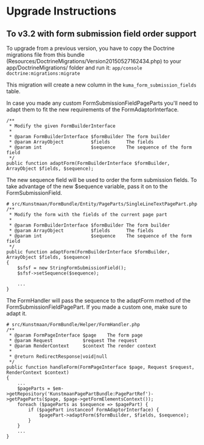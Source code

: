 Upgrade Instructions
====================

## To v3.2 with form submission field order support

To upgrade from a previous version, you have to copy the Doctrine migrations file from this bundle (Resources/DoctrineMigrations/Version20150527162434.php)
to your app/DoctrineMigrations/ folder and run it: ```app/console doctrine:migrations:migrate```

This migration will create a new column in the `kuma_form_submission_fields` table.

In case you made any custom FormSubmissionFieldPageParts you'll need to adapt them to fit the new requirements of the FormAdaptorInterface.

    /**
     * Modify the given FormBuilderInterface
     *
     * @param FormBuilderInterface $formBuilder The form builder
     * @param ArrayObject          $fields      The fields
     * @param int                  $sequence    The sequence of the form field
     */
    public function adaptForm(FormBuilderInterface $formBuilder, ArrayObject $fields, $sequence);

The new sequence field will be used to order the form submission fields.
To take advantage of the new $sequence variable, pass it on to the FormSubmissionField.

    # src/Kunstmaan/FormBundle/Entity/PageParts/SingleLineTextPagePart.php
    /**
     * Modify the form with the fields of the current page part
     *
     * @param FormBuilderInterface $formBuilder The form builder
     * @param ArrayObject          $fields      The fields
     * @param int                  $sequence    The sequence of the form field
     */
    public function adaptForm(FormBuilderInterface $formBuilder, ArrayObject $fields, $sequence)
    {
        $sfsf = new StringFormSubmissionField();
        $sfsf->setSequence($sequence);
        
        ...
    }
    
The FormHandler will pass the sequence to the adaptForm method of the FormSubmissionFieldPagePart. If you made a custom one, make sure to adapt it.

    # src/Kunstmaan/FormBundle/Helper/FormHandler.php
    /**
     * @param FormPageInterface $page    The form page
     * @param Request           $request The request
     * @param RenderContext     $context The render context
     *
     * @return RedirectResponse|void|null
     */
    public function handleForm(FormPageInterface $page, Request $request, RenderContext $context)
    {
        ...
        $pageParts = $em->getRepository('KunstmaanPagePartBundle:PagePartRef')->getPageParts($page, $page->getFormElementsContext());
        foreach ($pageParts as $sequence => $pagePart) {
            if ($pagePart instanceof FormAdaptorInterface) {
                $pagePart->adaptForm($formBuilder, $fields, $sequence);
            }
        }
        ...
    }
